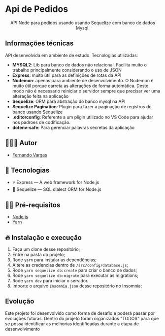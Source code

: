# Api de Pedidos

<p align="center">API Node para pedidos usando usando Sequelize com banco de dados Mysql.</p>

## Informações técnicas

API desenvolvida em ambiente de estudo. Tecnologias utilizadas:

* **MYSQL2**: Lib para banco de dados não relacional. Facilita muito o trabalho principalmente considerando o uso de JSON
* **Express**: muito útil para as definições de rotas da API
* **Nodemon**: apenas para ambiente de desenvolvimento. O Nodemon é muito útil porque carreta as alterações de forma automática. Deste modo não é necessario reiniciar o servidor sempre que precisar ver uma alteração feita na aplicação
* **Sequelize**: ORM para abstração do banco mysql na API
* **Sequelize Pagination**: Plugin para fazer a paginação de registros do banco usando Sequelize
* **.editorconfig**: Referente a um pligin utilizado no VS Code para ajudar nos padroes de codificação.
* **dotenv-safe**: Para gerenciar palavras secretas da aplicação

## 👨🏼‍💻 Autor

- [Fernando Vargas](https://github.com/fernandovrgas)

## 🚀 Tecnologias

- ⚡ Express — A web framework for Node.js
- 💾 Sequelize — SQL dialect ORM for Node.js

## ✋🏻 Pré-requisitos

- [Node.js](https://nodejs.org/en/)
- [Yarn](https://yarnpkg.com/pt-BR/docs/install)

## 🔥 Instalação e execução

1. Faça um clone desse repositório;
2. Entre na pasta do projeto;
3. Rode `yarn` para instalar as dependências;
4. Altere as credencias dentro de `/src/config/database.js`;
5. Rode `yarn sequelize db:create` para criar o banco de dados;
6. Rode `yarn sequelize db:migrate` para executar as migrations;
7. Rode `yarn dev` para iniciar o servidor.
8. Importe o arquivo `Insomnia.json` desse repositório no Insomnia;

## Evolução

Este projeto foi desenvolvido como forma de desafio e poderá passar por evoluções futuras. Dentro do projeto foram organizados "TODOS" para que se possa identificar
as melhorias identificadas durante a etapa de desenvolvimento